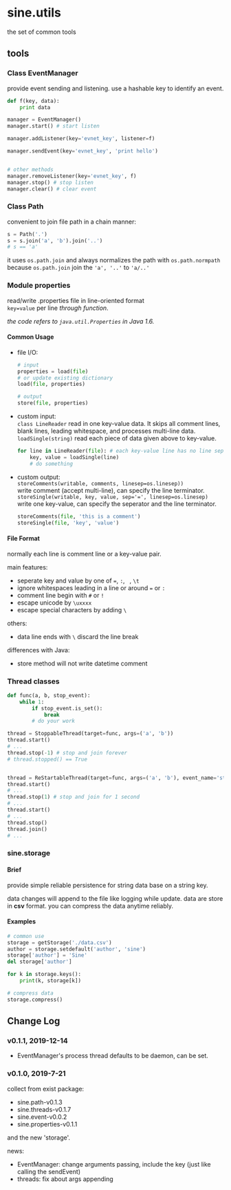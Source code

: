 # sine.utils

the set of common tools

## tools

### Class EventManager

provide event sending and listening.
use a hashable key to identify an event.

```python
def f(key, data):
    print data

manager = EventManager()
manager.start() # start listen

manager.addListener(key='evnet_key', listener=f)

manager.sendEvent(key='evnet_key', 'print hello')


# other methods
manager.removeListener(key='evnet_key', f)
manager.stop() # stop listen
manager.clear() # clear event
```

### Class Path

convenient to join file path in a chain manner:

```python
s = Path('.')
s = s.join('a', 'b').join('..')
# s == 'a'
```

it uses `os.path.join` and always normalizes the path with `os.path.normpath`  
because `os.path.join` join the `'a', '..'` to `'a/..'`

### Module properties

read/write .properties file in line-oriented format  
`key=value` per line *through function*.

*the code refers to `java.util.Properties` in Java 1.6.*

#### Common Usage

* file I/O:

    ```python
    # input
    properties = load(file)
    # or update existing dictionary
    load(file, properties)

    # output
    store(file, properties)
    ```

* custom input:  
    `class LineReader` read in one key-value data. It skips all comment lines,  
    blank lines, leading whitespace, and processes multi-line data.  
    `loadSingle(string)` read each piece of data given above to key-value.  

    ```python
    for line in LineReader(file): # each key-value line has no line seperator
        key, value = loadSingle(line)
        # do something
    ```

* custom output:  
    `storeComments(writable, comments, linesep=os.linesep))`  
    write comment (accept multi-line), can specify the line terminator.  
    `storeSingle(writable, key, value, sep='=', linesep=os.linesep)`  
    write one key-value, can specify the seperator and the line terminator.  

    ```python
    storeComments(file, 'this is a comment')
    storeSingle(file, 'key', 'value')
    ```

#### File Format

normally each line is comment line or a key-value pair.

main features:

* seperate key and value by one of `=`, `:`, ` `, `\t`
* ignore whitespaces leading in a line or around `=` or `:`
* comment line begin with `#` or `!`
* escape unicode by `\uxxxx`
* escape special characters by adding `\`

others:

* data line ends with `\` discard the line break

differences with Java:

* store method will not write datetime comment

### Thread classes

```python
def func(a, b, stop_event):
    while 1:
        if stop_event.is_set():
            break
        # do your work

thread = StoppableThread(target=func, args=('a', 'b'))
thread.start()
# ...
thread.stop(-1) # stop and join forever
# thread.stopped() == True


thread = ReStartableThread(target=func, args=('a', 'b'), event_name='stop_event') # can specify the parameter's name
thread.start()
# ...
thread.stop(1) # stop and join for 1 second
# ...
thread.start()
# ...
thread.stop()
thread.join()
# ...
```

### sine.storage

#### Brief

provide simple reliable persistence for string data base on a string key.

data changes will append to the file like logging while update.
data are store in **csv** format.
you can compress the data anytime reliably.

#### Examples

```python
# common use
storage = getStorage('./data.csv')
author = storage.setdefault('author', 'sine')
storage['author'] = 'Sine'
del storage['author']

for k in storage.keys():
    print(k, storage[k])

# compress data
storage.compress()
```

## Change Log

### v0.1.1, 2019-12-14

* EventManager's process thread defaults to be daemon, can be set.

### v0.1.0, 2019-7-21

collect from exist package:

* sine.path-v0.1.3
* sine.threads-v0.1.7
* sine.event-v0.0.2
* sine.properties-v0.1.1

and the new 'storage'.

news:

* EventManager: change arguments passing, include the key (just like calling the sendEvent)
* threads: fix about args appending
